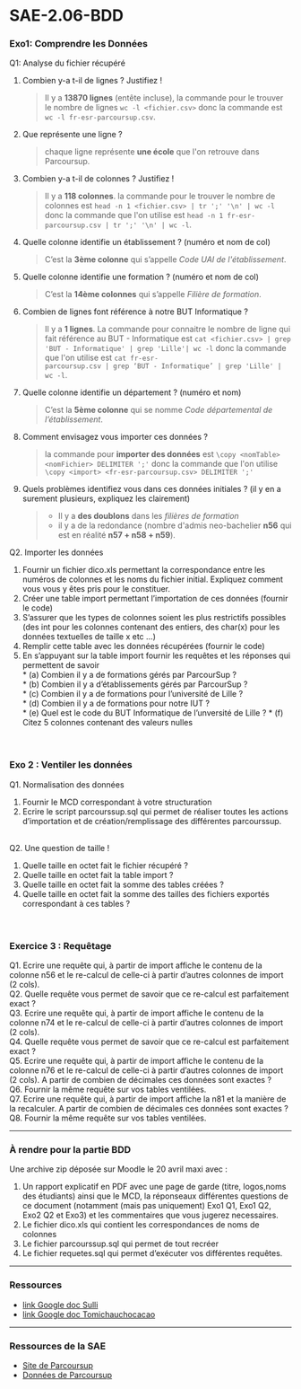 # SAE-2.06-BDD

### Exo1: Comprendre les Données  
Q1: Analyse du fichier récupéré  
  1. Combien y-a t-il de lignes ? Justifiez !  
     > Il y a **13870 lignes** (entête incluse), la commande pour le trouver le nombre de lignes `wc -l <fichier.csv>` donc la commande est `wc -l fr-esr-parcoursup.csv`.  
     
  2. Que représente une ligne ?  
     > chaque ligne représente **une école** que l'on retrouve dans Parcoursup.  
     
  3. Combien y-a t-il de colonnes ? Justifiez !  
     > Il y a **118 colonnes**. la commande pour le trouver le nombre de colonnes est `head -n 1 <fichier.csv> | tr ';' '\n' | wc -l` donc la commande que l'on utilise est `head -n 1 fr-esr-parcoursup.csv | tr ';' '\n' | wc -l`.  
     
  4. Quelle colonne identifie un établissement ? (numéro et nom de col)  
     > C’est la **3ème colonne** qui s’appelle _Code UAI de l'établissement_.  
     
  5. Quelle colonne identifie une formation ? (numéro et nom de col)  
      > C’est la **14ème colonnes** qui s’appelle _Filière de formation_.  

  6. Combien de lignes font référence à notre BUT Informatique ?
      > Il y a **1 lignes**. La commande pour connaitre le nombre de ligne qui fait référence au BUT - Informatique est `cat <fichier.csv> | grep 'BUT - Informatique' | grep 'Lille'| wc -l` donc la commande que l'on utilise est `cat fr-esr-                    parcoursup.csv | grep ‘BUT - Informatique’ | grep 'Lille' | wc -l`.  
      
  7. Quelle colonne identifie un département ? (numéro et nom)  
      > C’est la **5ème colonne** qui se nomme _Code départemental de l’établissement_.    

  8. Comment envisagez vous importer ces données ?
      > la commande pour **importer des données** est `\copy <nomTable> <nomFichier> DELIMITER ';'` donc la commande que l'on utilise `\copy <import> <fr-esr-parcoursup.csv> DELIMITER ';'`
      
  10. Quels problèmes identifiez vous dans ces données initiales ? (il y en a surement plusieurs, expliquez les clairement)
      > * Il y a **des doublons** dans les _filières de formation_
      > * il y a de la redondance (nombre d'admis neo-bachelier __n56__ qui est en réalité __n57 + n58 + n59__).
&nbsp;

Q2. Importer les données  
  1. Fournir un fichier dico.xls permettant la correspondance entre les numéros de colonnes et les noms du fichier initial. Expliquez comment vous vous y êtes pris pour le constituer.  
  2. Créer une table import permettant l’importation de ces données (fournir le code)  
  3. S’assurer que les types de colonnes soient les plus restrictifs possibles (des int pour les colonnes contenant des
    entiers, des char(x) pour les données textuelles de taille x etc ...)  
  4. Remplir cette table avec les données récupérées (fournir le code)  
  5. En s’appuyant sur la table import fournir les requêtes et les réponses qui permettent de savoir  
    * (a) Combien il y a de formations gérés par ParcourSup ?   
    * (b) Combien il y a d’établissements gérés par ParcourSup ?  
    * (c) Combien il y a de formations pour l’université de Lille ?  
    * (d) Combien il y a de formations pour notre IUT ?  
    * (e) Quel est le code du BUT Informatique de l’unversité de Lille ? 
    * (f) Citez 5 colonnes contenant des valeurs nulles   
&nbsp;  
&nbsp;

### Exo 2 : Ventiler les données
Q1. Normalisation des données  
  1. Fournir le MCD correspondant à votre structuration  
  2. Ecrire le script parcourssup.sql qui permet de réaliser toutes les actions d’importation et de création/remplissage des différentes parcourssup.  
&nbsp;  

Q2. Une question de taille !  
  1. Quelle taille en octet fait le fichier récupéré ?  
  2. Quelle taille en octet fait la table import ?   
  3. Quelle taille en octet fait la somme des tables créées ?  
  4. Quelle taille en octet fait la somme des tailles des fichiers exportés correspondant à ces tables ?  
&nbsp;  
&nbsp;  

### Exercice 3 : Requêtage
Q1. Ecrire une requête qui, à partir de import affiche le contenu de la colonne n56 et le re-calcul de celle-ci à partir d’autres colonnes de import (2 cols).  
Q2. Quelle requête vous permet de savoir que ce re-calcul est parfaitement exact ?  
Q3. Ecrire une requête qui, à partir de import affiche le contenu de la colonne n74 et le re-calcul de celle-ci à partir d’autres colonnes de import (2 cols).  
Q4. Quelle requête vous permet de savoir que ce re-calcul est parfaitement exact ?  
Q5. Ecrire une requête qui, à partir de import affiche le contenu de la colonne n76 et le re-calcul de celle-ci à partir d’autres colonnes de import (2 cols). A partir de combien de décimales ces données sont exactes ?  
Q6. Fournir la même requête sur vos tables ventilées.  
Q7. Ecrire une requête qui, à partir de import affiche la n81 et la manière de la recalculer. A partir de combien de décimales ces données sont exactes ?  
Q8. Fournir la même requête sur vos tables ventilées.  

---

### À rendre pour la partie BDD
Une archive zip déposée sur Moodle le 20 avril maxi avec :
1. Un rapport explicatif en PDF avec une page de garde (titre, logos,noms des étudiants) ainsi que le MCD, la réponseaux différentes questions de ce document (notamment (mais pas uniquement)
   Exo1 Q1, Exo1 Q2, Exo2 Q2 et Exo3) et les commentaires que vous jugerez necessaires.
3. Le fichier dico.xls qui contient les correspondances de noms de colonnes
4. Le fichier parcourssup.sql qui permet de tout recréer
5. Le fichier requetes.sql qui permet d’exécuter vos différentes requêtes.

---

### Ressources
* [link Google doc Sulli](https://docs.google.com/document/d/1VKuihwp69jx5l_nW6f0fuWjKfM6VWBlpy2XFYw0yvks/edit?hl=fr)
* [link Google doc Tomichauchocacao](https://docs.google.com/document/d/1CrlNWBCd3kbn-bDUzHO9uyTkWGhqtViBFkW06OsSnIQ/edit)

---

### Ressources de la SAE
* [Site de Parcoursup](https://data.enseignementsup-recherche.gouv.fr/pages/parcoursupdata/?disjunctive.fili)
* [Données de Parcoursup](https://data.enseignementsup-recherche.gouv.fr/explore/dataset/fr-esr-parcoursup/export/?timezone=Europe%2FBerlin&sort=tri)

